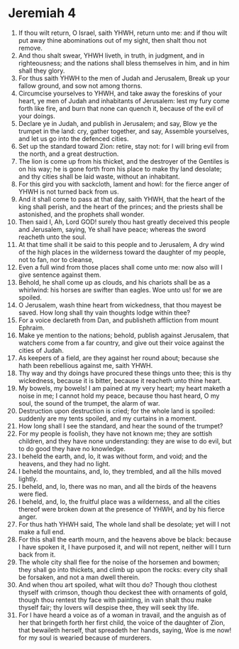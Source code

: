 ﻿# Jeremiah 4
1. If thou wilt return, O Israel, saith YHWH, return unto me: and if thou wilt put away thine abominations out of my sight, then shalt thou not remove. 
2. And thou shalt swear, YHWH liveth, in truth, in judgment, and in righteousness; and the nations shall bless themselves in him, and in him shall they glory. 
3.  For thus saith YHWH to the men of Judah and Jerusalem, Break up your fallow ground, and sow not among thorns. 
4. Circumcise yourselves to YHWH, and take away the foreskins of your heart, ye men of Judah and inhabitants of Jerusalem: lest my fury come forth like fire, and burn that none can quench it, because of the evil of your doings. 
5. Declare ye in Judah, and publish in Jerusalem; and say, Blow ye the trumpet in the land: cry, gather together, and say, Assemble yourselves, and let us go into the defenced cities. 
6. Set up the standard toward Zion: retire, stay not: for I will bring evil from the north, and a great destruction. 
7. The lion is come up from his thicket, and the destroyer of the Gentiles is on his way; he is gone forth from his place to make thy land desolate; and thy cities shall be laid waste, without an inhabitant. 
8. For this gird you with sackcloth, lament and howl: for the fierce anger of YHWH is not turned back from us. 
9. And it shall come to pass at that day, saith YHWH, that the heart of the king shall perish, and the heart of the princes; and the priests shall be astonished, and the prophets shall wonder. 
10. Then said I, Ah, Lord GOD! surely thou hast greatly deceived this people and Jerusalem, saying, Ye shall have peace; whereas the sword reacheth unto the soul. 
11. At that time shall it be said to this people and to Jerusalem, A dry wind of the high places in the wilderness toward the daughter of my people, not to fan, nor to cleanse, 
12. Even a full wind from those places shall come unto me: now also will I give sentence against them. 
13. Behold, he shall come up as clouds, and his chariots shall be as a whirlwind: his horses are swifter than eagles. Woe unto us! for we are spoiled. 
14. O Jerusalem, wash thine heart from wickedness, that thou mayest be saved. How long shall thy vain thoughts lodge within thee? 
15. For a voice declareth from Dan, and publisheth affliction from mount Ephraim. 
16. Make ye mention to the nations; behold, publish against Jerusalem, that watchers come from a far country, and give out their voice against the cities of Judah. 
17. As keepers of a field, are they against her round about; because she hath been rebellious against me, saith YHWH. 
18. Thy way and thy doings have procured these things unto thee; this is thy wickedness, because it is bitter, because it reacheth unto thine heart. 
19.  My bowels, my bowels! I am pained at my very heart; my heart maketh a noise in me; I cannot hold my peace, because thou hast heard, O my soul, the sound of the trumpet, the alarm of war. 
20. Destruction upon destruction is cried; for the whole land is spoiled: suddenly are my tents spoiled, and my curtains in a moment. 
21. How long shall I see the standard, and hear the sound of the trumpet? 
22. For my people is foolish, they have not known me; they are sottish children, and they have none understanding: they are wise to do evil, but to do good they have no knowledge. 
23. I beheld the earth, and, lo, it was without form, and void; and the heavens, and they had no light. 
24. I beheld the mountains, and, lo, they trembled, and all the hills moved lightly. 
25. I beheld, and, lo, there was no man, and all the birds of the heavens were fled. 
26. I beheld, and, lo, the fruitful place was a wilderness, and all the cities thereof were broken down at the presence of YHWH, and by his fierce anger. 
27. For thus hath YHWH said, The whole land shall be desolate; yet will I not make a full end. 
28. For this shall the earth mourn, and the heavens above be black: because I have spoken it, I have purposed it, and will not repent, neither will I turn back from it. 
29. The whole city shall flee for the noise of the horsemen and bowmen; they shall go into thickets, and climb up upon the rocks: every city shall be forsaken, and not a man dwell therein. 
30. And when thou art spoiled, what wilt thou do? Though thou clothest thyself with crimson, though thou deckest thee with ornaments of gold, though thou rentest thy face with painting, in vain shalt thou make thyself fair; thy lovers will despise thee, they will seek thy life. 
31. For I have heard a voice as of a woman in travail, and the anguish as of her that bringeth forth her first child, the voice of the daughter of Zion, that bewaileth herself, that spreadeth her hands, saying, Woe is me now! for my soul is wearied because of murderers. 

